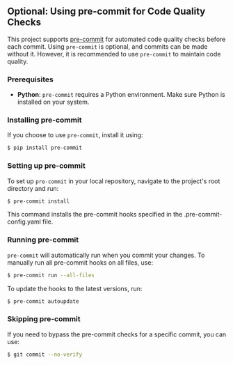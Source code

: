 ## Optional: Using pre-commit for Code Quality Checks

This project supports [pre-commit](https://pre-commit.com/) for automated code quality checks before each commit. Using `pre-commit` is optional, and commits can be made without it. However, it is recommended to use `pre-commit` to maintain code quality.

### Prerequisites

- **Python**: `pre-commit` requires a Python environment. Make sure Python is installed on your system.

### Installing pre-commit

If you choose to use `pre-commit`, install it using:

```bash
$ pip install pre-commit
```

### Setting up pre-commit

To set up `pre-commit` in your local repository, navigate to the project's root directory and run:

```bash
$ pre-commit install
```

This command installs the pre-commit hooks specified in the .pre-commit-config.yaml file.

### Running pre-commit

`pre-commit` will automatically run when you commit your changes. To manually run all pre-commit hooks on all files, use:

```bash
$ pre-commit run --all-files
```

To update the hooks to the latest versions, run:

```bash
$ pre-commit autoupdate
```

### Skipping pre-commit

If you need to bypass the pre-commit checks for a specific commit, you can use:

```bash
$ git commit --no-verify
```
